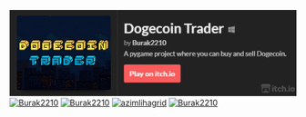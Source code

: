 [<img src="dogewidget.png">](https://burak2210.itch.io/dogecoin-trader)
[![Burak2210](https://bentos.jkominovic.dev/api/v1/bento-cards?url=https%3A%2F%2Fgithub.com%2FBurak2210&subtitle=Burak2210&size=square&rounded=15)](https://github.com/Burak2210)
[![Burak2210](https://bentos.jkominovic.dev/api/v1/bento-cards?url=https%3A%2F%2Fwww.youtube.com%2F%40Burak2210&subtitle=Burak2210&size=square&rounded=15)](https://www.youtube.com/@Burak2210)
[![azimlihagrid](https://bentos.jkominovic.dev/api/v1/bento-cards?url=https%3A%2F%2Fwww.discord.com&subtitle=azimlihagrid&size=square&rounded=15)](https://www.discord.com)
[![Burak2210](https://bentos.jkominovic.dev/api/v1/bento-cards?url=https%3A%2F%2Fwww.reddit.com%2Fuser%2FBurak2210%2F&subtitle=Burak2210&size=square&rounded=15)](https://www.reddit.com/user/Burak2210/)
